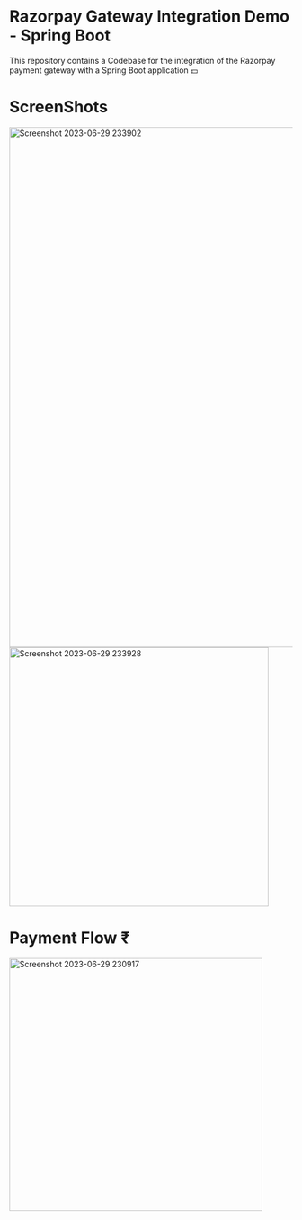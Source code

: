 # Razorpay Gateway Integration Demo - Spring Boot

This repository contains a Codebase for the integration of the Razorpay payment gateway with a Spring Boot application 💵

# ScreenShots 
<img width="926" alt="Screenshot 2023-06-29 233902" src="https://github.com/sanyam40/PaymentGateway-Integration-demo/assets/87993985/81454874-fc11-420e-bd90-a692ab24deaa">
<img width="461" alt="Screenshot 2023-06-29 233928" src="https://github.com/sanyam40/PaymentGateway-Integration-demo/assets/87993985/85f7be3a-1ca2-411d-aaa2-e3292b6925a5">

# Payment Flow ₹
<img width="450" alt="Screenshot 2023-06-29 230917" src="https://github.com/sanyam40/PaymentGateway-Integration-demo/assets/87993985/e08a9d86-6b62-4a37-ab61-d581ec126875">
